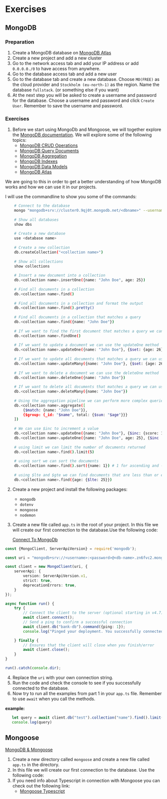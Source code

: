 # Exercises

## MongoDB

### Preparation

1. Create a MongoDB database on [MongoDB Atlas](https://www.mongodb.com/atlas)
2. Create a new project and add a new cluster
3. Go to the network access tab and add your IP address or add `0.0.0.0./0` to have access from anywhere.
4. Go to the database access tab and add a new user
5. Go to the database tab and create a new database. Choose `MO(FREE)` as the cloud provider
   and `Stockholm (eu-north-1)` as the region. Name the database `fullstack`. (or something else if you want)
6. At the next step you will be asked to create a username and password for the database. Choose a username and password
   and click `Create User`. Remember to save the username and password.

### Exercises

1. Before we start using MongoDb and Mongoose, we will together explore
   the [MongoDB documentation](https://docs.mongodb.com/manual/).
   We will explore some of the following topics:
    - [MongoDB CRUD Operations](https://docs.mongodb.com/manual/crud/)
    - [MongoDB Query Documents](https://docs.mongodb.com/manual/tutorial/query-documents/)
    - [MongoDB Aggregation](https://docs.mongodb.com/manual/aggregation/)
    - [MongoDB Indexes](https://docs.mongodb.com/manual/indexes/)
    - [MongoDB Data Models](https://docs.mongodb.com/manual/core/data-modeling-introduction/)
    - [MongoDB Atlas](https://docs.mongodb.com/manual/atlas/)

We are going to this in order to get a better understanding of how MongoDB works and how we can use it in our projects.

I will use the commandline to show you some of the commands:

```bash
    # Connect to the database
    mongo "mongodb+srv://cluster0.9qj0t.mongodb.net/<dbname>" --username <username>
    
    # Show all databases
    show dbs
    
    # Create a new database
    use <database name>
    
    # Create a new collection
    db.createCollection("<collection name>")
    
    # Show all collections
    show collections
    
    # Insert a new document into a collection
    db.<collection name>.insertOne({name: "John Doe", age: 25})
    
    # Find all documents in a collection
    db.<collection name>.find()
    
    # Find all documents in a collection and format the output
    db.<collection name>.find().pretty()
    
    # Find all documents in a collection that matches a query
    db.<collection name>.find({name: "John Doe"})
    
    # If we want to find the first document that matches a query we can use findOne
    db.<collection name>.findOne()
    
    # If we want to update a document we can use the updateOne method
    db.<collection name>.updateOne({name: "John Doe"}, {$set: {age: 26}})
    
    # If we want to update all documents that matches a query we can use the updateMany method
    db.<collection name>.updateMany({name: "John Doe"}, {$set: {age: 26}})
    
    # If we want to delete a document we can use the deleteOne method
    db.<collection name>.deleteOne({name: "John Doe"})
    
    # If we want to delete all documents that matches a query we can use the deleteMany method
    db.<collection name>.deleteMany({name: "John Doe"})
    
    # Using the aggregation pipeline we can perform more complex queries
    db.<collection name>.aggregate([
        {$match: {name: "John Doe"}},
        {$group: {_id: "$name", total: {$sum: "$age"}}}
    ])
    
    # We can use $inc to increment a value
    db.<collection name>.updateOne({name: "John Doe"}, {$inc: {score: 1}})
    db.<collection name>.updateOne({name: "John Doe", age: 25}, {$inc : { score: 20}})
    
    # using limit we can limit the number of documents returned
    db.<collection name>.find().limit(5)
    
    # using sort we can sort the documents
    db.<collection name>.find().sort({name: 1}) # 1 for ascending and -1 for descending
    
    # using $lte and $gte we can find documents that are less than or equal to a value
    db.<collection name>.find({age: {$lte: 25}})
```

2. Create a new project and install the following packages:
    - `mongodb`
    - `dotenv`
    - `mongoose`
    - `nodemon`

3. Create a new file called `app.ts` in the root of your project. In this file we will create our first connection
   to the database.Use the following code:

   [Connect To MongoDb](https://www.mongodb.com/developer/languages/javascript/node-connect-mongodb/)

```TypeScript
const {MongoClient, ServerApiVersion} = require('mongodb');

const uri = "mongodb+srv://<username>:<password>@<db-name>.zn6fvc2.mongodb.net/?retryWrites=true&w=majority";

const client = new MongoClient(uri, {
    serverApi: {
        version: ServerApiVersion.v1,
        strict: true,
        deprecationErrors: true,
    }
});

async function run() {
    try {
        // Connect the client to the server	(optional starting in v4.7)
        await client.connect();
        // Send a ping to confirm a successful connection
        await client.db("bank-db").command({ping: 1});
        console.log("Pinged your deployment. You successfully connected to MongoDB!");

    } finally {
        // Ensures that the client will close when you finish/error
        await client.close();
    }
}

run().catch(console.dir);
```

4. Replace the `uri` with your own connection string.
5. Run the code and check the console to see if you successfully connected to the database.
6. Now try to run all the examples from part 1 in your `app.ts` file. Remember to use `await` when
   you call the methods.

**example:**

```TypeScript
   let query = await client.db("test").collection("name").find().limit(10).toArray();
   console.log(query)
```

## Mongoose

[MongoDB & Mongoose](https://www.mongodb.com/developer/languages/javascript/getting-started-with-mongodb-and-mongoose/)

1. Create a new directory called `mongoose` and create a new file called `app.ts` in the directory.
2. In this file we will create our first connection to the database. Use the following code:
3. If you need info about Typescript in connection with Mongoose you can check out the following link:
    - [Mongoose Typescript](https://mongoosejs.com/docs/typescript.html)



    